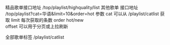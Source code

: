 精品歌单接口地址 /top/playlist/highquality/list
其他歌单 接口地址   
   /top/playlist?cat=华语&limit=10&order=hot
   参数 cat           可以从 /playlist/catlist 获取
        limit         每次获取的条数
        order hot/new   
        offset        可以用于分页或上拉刷新


  全部歌单标签   /playlist/catlist 